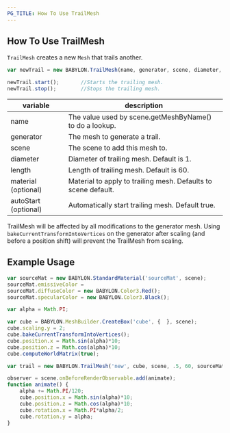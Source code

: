 ```yaml
---
PG_TITLE: How To Use TrailMesh
---
```


## How To Use TrailMesh

`TrailMesh` creates a new `Mesh` that trails another.

```javascript
var newTrail = new BABYLON.TrailMesh(name, generator, scene, diameter, length, material, autoStart);

newTrail.start();       //Starts the trailing mesh.
newTrail.stop();        //Stops the trailing mesh.
```

|variable| description|
|----------|-----------|
|name| The value used by scene.getMeshByName() to do a lookup.|
|generator| The mesh to generate a trail.|
|scene| The scene to add this mesh to.|
|diameter| Diameter of trailing mesh. Default is 1.|
|length| Length of trailing mesh. Default is 60.|
|material (optional)| Material to apply to trailing mesh. Defaults to scene default.|
|autoStart (optional)| Automatically start trailing mesh. Default true.|

TrailMesh will be affected by all modifications to the generator mesh. Using `bakeCurrentTransformIntoVertices` on the generator after scaling (and before a position shift) will prevent the TrailMesh from scaling.

## Example Usage
```javascript
var sourceMat = new BABYLON.StandardMaterial('sourceMat', scene);
sourceMat.emissiveColor = 
sourceMat.diffuseColor = new BABYLON.Color3.Red();
sourceMat.specularColor = new BABYLON.Color3.Black();

var alpha = Math.PI;

var cube = BABYLON.MeshBuilder.CreateBox('cube', {  }, scene);
cube.scaling.y = 2;
cube.bakeCurrentTransformIntoVertices();
cube.position.x = Math.sin(alpha)*10;
cube.position.z = Math.cos(alpha)*10;
cube.computeWorldMatrix(true);

var trail = new BABYLON.TrailMesh('new', cube, scene, .5, 60, sourceMat, true);

observer = scene.onBeforeRenderObservable.add(animate);
function animate() {
    alpha += Math.PI/120;
    cube.position.x = Math.sin(alpha)*10;
    cube.position.z = Math.cos(alpha)*10;
    cube.rotation.x = Math.PI*alpha/2;
    cube.rotation.y = alpha;
}
```